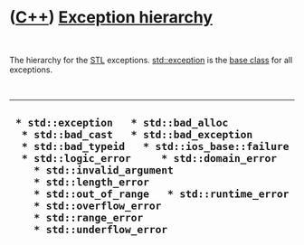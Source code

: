 



 

 

 

 

 

([C++](Cpp.md)) [Exception hierarchy](CppExceptionHierarchy.md)
=================================================================

 

The hierarchy for the [STL](CppStl.md) exceptions.
[std::exception](CppException.md) is the [base class](CppBaseClass.md)
for all exceptions.

 

  ------------------------------------------------------------------------------------------------------------------------------------------------------------------------------------------------------------------------------------------------------------------------------------------------------------------------------------------------------------
  ` * std::exception   * std::bad_alloc   * std::bad_cast   * std::bad_exception   * std::bad_typeid   * std::ios_base::failure   * std::logic_error     * std::domain_error     * std::invalid_argument     * std::length_error     * std::out_of_range   * std::runtime_error     * std::overflow_error     * std::range_error     * std::underflow_error`
  ------------------------------------------------------------------------------------------------------------------------------------------------------------------------------------------------------------------------------------------------------------------------------------------------------------------------------------------------------------

 

 

 

 

 





 



